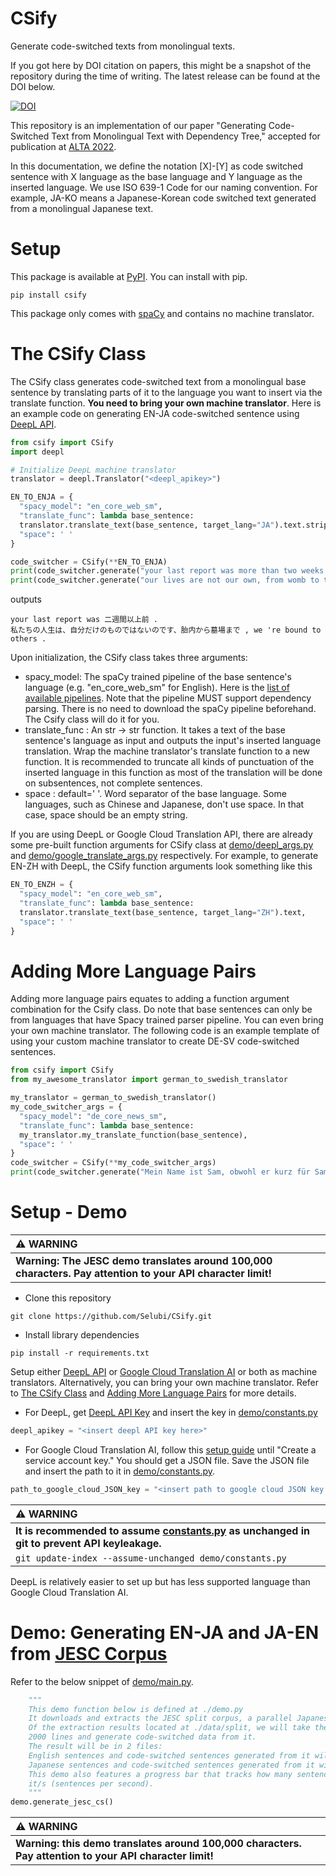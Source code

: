 CSify
======
Generate code-switched texts from monolingual texts.

If you got here by DOI citation on papers, this might be a snapshot of the repository during the time of writing.
The latest release can be found at the DOI below.

[![DOI](https://zenodo.org/badge/543922457.svg)](https://zenodo.org/badge/latestdoi/543922457)

This repository is an implementation of our paper "Generating Code-Switched Text from Monolingual Text with Dependency
Tree," accepted for publication at [ALTA 2022](https://alta2022.alta.asn.au/).

In this documentation, we define the notation [X]-[Y] as code switched sentence with X language as the base language and
Y language as the inserted language.
We use ISO 639-1 Code for our naming convention. For example, JA-KO means a Japanese-Korean code switched text generated
from a monolingual Japanese text.

Setup
======
This package is available at [PyPI](https://pypi.org/project/csify/). You can install with pip.

```commandline
pip install csify
```

This package only comes with [spaCy](https://spacy.io/) and contains no machine translator.

The CSify Class
======
The CSify class generates code-switched text from a monolingual base sentence by translating parts of it
to the language you want to insert via the translate function. **You need to bring your own machine translator**.
Here is an example code on generating EN-JA code-switched sentence
using [DeepL API](https://www.deepl.com/pro-api?cta=header-pro-api).

```python
from csify import CSify
import deepl

# Initialize DeepL machine translator
translator = deepl.Translator("<deepl_apikey>")

EN_TO_ENJA = {
  "spacy_model": "en_core_web_sm",
  "translate_func": lambda base_sentence:
  translator.translate_text(base_sentence, target_lang="JA").text.strip("。"),
  "space": ' '
}

code_switcher = CSify(**EN_TO_ENJA)
print(code_switcher.generate("your last report was more than two weeks ago."))
print(code_switcher.generate("our lives are not our own, from womb to tomb, we're bound to others."))
```

outputs

```text
your last report was 二週間以上前 .
私たちの人生は、自分だけのものではないのです、胎内から墓場まで , we 're bound to others . 
```

Upon initialization, the CSify class takes three arguments:

- spacy_model: The spaCy trained pipeline of the base sentence's language (e.g. "en_core_web_sm" for English).
  Here is the [list of available pipelines](https://spacy.io/models). Note that the pipeline MUST support dependency
  parsing. There is no need to download the spaCy pipeline beforehand. The Csify class will do it for you.
- translate_func : An str -> str function. It takes a text of the base sentence's language as input and outputs the
  input's inserted language translation. Wrap the machine translator's translate function to a new function. It is
  recommended to truncate all kinds of punctuation of the inserted language in this function as most of the translation
  will be done on subsentences, not complete sentences.
- space : default=' '. Word separator of the base language. Some languages, such as Chinese and Japanese, don't use
  space. In that case, space should be an empty string.

If you are using DeepL or Google Cloud Translation API,
there are already some pre-built function arguments for CSify class at [demo/deepl_args.py](demo/deepl_args.py)
and
[demo/google_translate_args.py](demo/google_translate_args.py) respectively. For example, to generate EN-ZH with DeepL,
the CSify function arguments look something like this

```python
EN_TO_ENZH = {
  "spacy_model": "en_core_web_sm",
  "translate_func": lambda base_sentence:
  translator.translate_text(base_sentence, target_lang="ZH").text,
  "space": ' '
}
```

Adding More Language Pairs
======
Adding more language pairs equates to adding a function argument combination for the Csify class. Do note that
base sentences can only be from languages that have Spacy trained parser pipeline. You can even bring your own machine
translator. The following code is an example template of using your custom machine translator to create DE-SV
code-switched
sentences.

```python
from csify import CSify
from my_awesome_translator import german_to_swedish_translator

my_translator = german_to_swedish_translator()
my_code_switcher_args = {
  "spacy_model": "de_core_news_sm",
  "translate_func": lambda base_sentence:
  my_translator.my_translate_function(base_sentence),
  "space": ' '
}
code_switcher = CSify(**my_code_switcher_args)
print(code_switcher.generate("Mein Name ist Sam, obwohl er kurz für Samantha ist."))
```

Setup - Demo
======

| :warning: WARNING |
|:---------------------------------------------------------------------------------------------------------|
| **Warning: The JESC demo translates around 100,000 characters. Pay attention to your API character limit!** |

- Clone this repository

```commandline
git clone https://github.com/Selubi/CSify.git
```

- Install library dependencies

```commandline
pip install -r requirements.txt
```

Setup either [DeepL API](https://www.deepl.com/pro-api?cta=header-pro-api)
or [Google Cloud Translation AI](https://cloud.google.com/translate) or both as machine translators.
Alternatively, you can bring your own machine translator. Refer to  [The CSify Class](#the-csify-class)
and [Adding More Language Pairs](#adding-more-language-pairs) for more details.

- For DeepL, get [DeepL API Key](https://www.deepl.com/en/docs-api) and insert the key
  in [demo/constants.py](demo/constants.py)

```python
deepl_apikey = "<insert deepl API key here>"
```

- For Google Cloud Translation AI, follow this [setup guide](https://cloud.google.com/translate/docs/setup) until
  "Create a service account key." You should get a JSON file. Save the JSON file and insert the path to it
  in [demo/constants.py](demo/constants.py).

```python
path_to_google_cloud_JSON_key = "<insert path to google cloud JSON key here>"
```

| :warning: WARNING                                                                                                   |
|:--------------------------------------------------------------------------------------------------------------------|
| **It is recommended to assume [constants.py](demo/constants.py) as unchanged in git to prevent API keyleakage.**    |
| ```git update-index --assume-unchanged demo/constants.py ```                                                             |

DeepL is relatively easier to set up but has less supported language than Google Cloud Translation AI.


Demo: Generating EN-JA and JA-EN from [JESC Corpus](https://nlp.stanford.edu/projects/jesc/index.html)
======
Refer to the below snippet of [demo/main.py](demo/main.py).

```python
    """
    This demo function below is defined at ./demo.py
    It downloads and extracts the JESC split corpus, a parallel Japanese-English monolingual corpus.
    Of the extraction results located at ./data/split, we will take the test data (./data/split/test) that contains
    2000 lines and generate code-switched data from it.
    The result will be in 2 files:
    English sentences and code-switched sentences generated from it will be stored in ./data/CSified/EN-Code-Switched
    Japanese sentences and code-switched sentences generated from it will be stored in ./data/CSified/JA-Code-Switched
    This demo also features a progress bar that tracks how many sentences it has generated and its speed in 
    it/s (sentences per second).
    """
demo.generate_jesc_cs()
```

| :warning: WARNING                                                                                       |
|:--------------------------------------------------------------------------------------------------------|
| **Warning: this demo translates around 100,000 characters. Pay attention to your API character limit!** |
